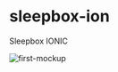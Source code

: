 # sleepbox-ion
Sleepbox IONIC

![first-mockup](https://s3.amazonaws.com/assets.mockflow.com/app/wireframepro/company/Cc963dfd969d744d6b18522ee817f97b9/projects/Mc719951985112ce17050fce552d633971587907567973/pages/67c9015449644aa88c900a6181f0f7ac/image/67c9015449644aa88c900a6181f0f7ac.png)
